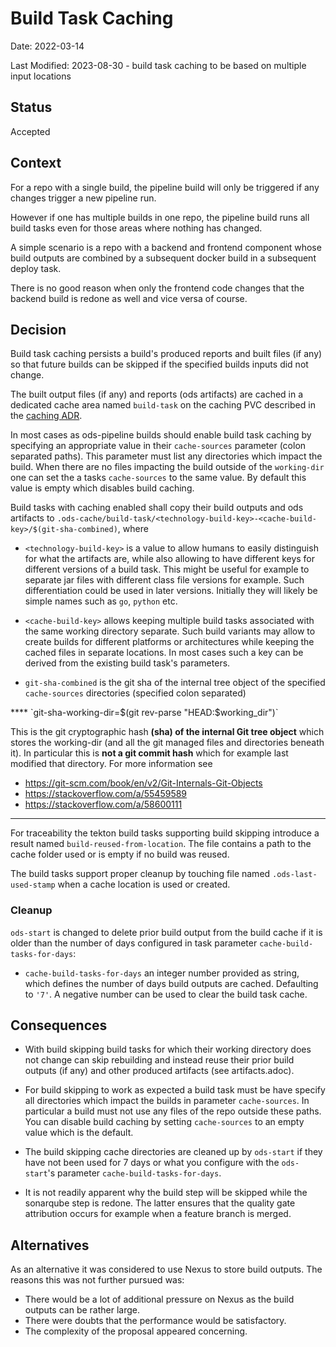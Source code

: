 # Build Task Caching

Date: 2022-03-14

Last Modified: 2023-08-30 - build task caching to be based on multiple input locations  

## Status

Accepted

## Context

For a repo with a single build, the pipeline build will only be triggered if any changes trigger a new pipeline run.

However if one has multiple builds in one repo, the pipeline build runs all build tasks even for those areas where nothing has changed.

A simple scenario is a repo with a backend and frontend component whose build outputs are combined by a subsequent docker build in a subsequent deploy task.

There is no good reason when only the frontend code changes that the backend build is redone as well and vice versa of course.

## Decision

Build task caching persists a build's produced reports and built files (if any) so that future builds can be skipped if the specified builds inputs did not change.

The built output files (if any) and reports (ods artifacts) are cached in a dedicated cache area named `build-task` on the caching PVC described in the [caching ADR](20220225-caching.md).

In most cases as ods-pipeline builds should enable build task caching by specifying an appropriate value in their `cache-sources` parameter (colon separated paths). This parameter must list any directories which impact the build. When there are no files impacting the build outside of the `working-dir` one can set the a tasks `cache-sources` to the same value. By default this value is empty which disables build caching.

Build tasks with caching enabled shall copy their build outputs and ods artifacts to `.ods-cache/build-task/<technology-build-key>-<cache-build-key>/$(git-sha-combined)`, where

- `<technology-build-key>` is a value to allow humans to easily distinguish for what the artifacts are, while also allowing to have different keys for different versions of a build task. This might be useful for example to separate jar files with different class file versions for example. Such differentiation could be used in later versions. Initially they will likely be simple names such as `go`, `python` etc.

- `<cache-build-key>` allows keeping multiple build tasks associated with the same working directory separate. Such build variants may allow to create builds for different platforms or architectures while keeping the cached files in separate locations. In most cases such a key can be derived from the existing build task's parameters.

- `git-sha-combined` is the git sha of the internal tree object of the specified `cache-sources` directories (specified colon separated)

<aside class="notice">
****
`git-sha-working-dir=$(git rev-parse "HEAD:$working_dir")`

This is the git cryptographic hash **(sha) of the internal Git tree object** which stores the working-dir (and all the git managed files and directories beneath it).
In particular this is **not a git commit hash** which for example last modified that directory.
For more information see

- https://git-scm.com/book/en/v2/Git-Internals-Git-Objects
- https://stackoverflow.com/a/55459589
- https://stackoverflow.com/a/58600111
****
</aside>

For traceability the tekton build tasks supporting build skipping introduce a result named `build-reused-from-location`. The file contains a path to the cache folder used or is empty if no build was reused.

The build tasks support proper cleanup by touching file named `.ods-last-used-stamp` when a cache location is used or created.

### Cleanup

`ods-start` is changed to delete prior build output from the build cache if it is older than the number of days configured in task parameter `cache-build-tasks-for-days`:

- `cache-build-tasks-for-days` an integer number provided as string, which defines the number of days build outputs are cached.  Defaulting to `'7'`. A negative number can be used to clear the build task cache.

## Consequences

* With build skipping build tasks for which their working directory does not change can skip rebuilding and instead reuse their prior build outputs (if any) and other produced artifacts (see artifacts.adoc).

* For build skipping to work as expected a build task must be have specify all directories which impact the builds in parameter `cache-sources`. In particular a build must not use any files of the repo outside these paths. You can disable build caching by setting `cache-sources` to an empty value which is the default.

* The build skipping cache directories are cleaned up by `ods-start` if they have not been used for 7 days or what you configure with the `ods-start`'s  parameter `cache-build-tasks-for-days`.

* It is not readily apparent why the build step will be skipped while the sonarqube step is redone. The latter ensures that the quality gate attribution occurs for example when a feature branch is merged.

## Alternatives

As an alternative it was considered to use Nexus to store build outputs. The reasons this was not further pursued was:

* There would be a lot of additional pressure on Nexus as the build outputs can be rather large.
* There were doubts that the performance would be satisfactory.
* The complexity of the proposal appeared concerning.

